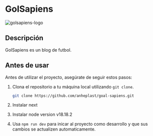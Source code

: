 # GolSapiens

![golsapiens-logo](https://github.com/anheplast/goal-sapiens/assets/50648505/1bc7f7ed-d85a-4b7c-9767-f48e76930301)

## Descripción

GolSapiens es un blog de futbol.


## Antes de usar

Antes de utilizar el proyecto, asegúrate de seguir estos pasos:

1. Clona el repositorio a tu máquina local utilizando `git clone`.

   ```bash
   git clone https://github.com/anheplast/goal-sapiens.git

2. Instalar next
3. Instalar node version v18.18.2
4. Usa `npm run dev` para inicar al proyecto como desarrollo y que sus cambios se actualizen automaticamente.
